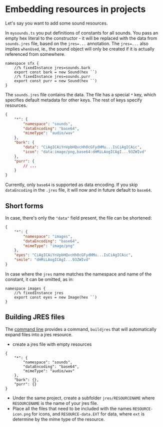 # Embedding resources in projects

Let's say you want to add some sound resources.

In `mysounds.ts` you put definitions of constants for all sounds. You pass an empty
hex literal to the constructor - it will be replaced with the data from `sounds.jres`
file, based on the `jres=...` annotation. The `jres=...` also implies `whenUsed`, ie., the
sound object will only be created if it is actually referenced from somewhere.

```typescript-ignore
namespace sfx {
    //% fixedInstance jres=sounds.bark
    export const bark = new Sound(hex ``) 
    //% fixedInstance jres=sounds.purr
    export const purr = new Sound(hex ``) 
}
```

The `sounds.jres` file contains the data. The file has a special `*` key, which specifies
default metadata for other keys. The rest of keys specify resources.

```json
{
    "*": {
        "namespace": "sounds",
        "dataEncoding": "base64",
        "mimeType": "audio/wav"
    },
    "bark": {
        "data": "CiAgICAiYnVpbHQvcHh0cGFydHMu...IsCiAgICAic",
        "icon": "data:image/png,base64:dHMiLAogICAgI...93ZWIvd"
    },
    "purr": {
        // ...
    }
}
```

Currently, only `base64` is supported as data encoding. If you skip `dataEncoding` in the `.jres` file,
it will now and in future default to `base64`.


## Short forms

In case, there's only the `"data"` field present, the file can be shortened:

```json
{
    "*": {
        "namespace": "images",
        "dataEncoding": "base64",
        "mimeType": "image/png"
    },
    "eyes": "CiAgICAiYnVpbHQvcHh0cGFydHMu...IsCiAgICAic",
    "smile": "dHMiLAogICAgI...93ZWIvd"
}
```

In case where the `jres` name matches the namespace and name of the constant,
it can be omitted, as in:

```typescript-ignore
namespace images {
    //% fixedInstance jres
    export const eyes = new Image(hex ``) 
}
```

## Building JRES files

The [command line](/cli) provides a command, ``buildjres`` that will automatically expand files into a jres resource.

* create a jres file with empty resources

```
{
    "*": {
        "namespace": "sounds",
        "dataEncoding": "base64",
        "mimeType": "audio/wav"
    },
    "bark": {},
    "purr": {}
}
```

* Under the same project, create a subfolder ``jres/RESOURCENAME`` where ``RESOURCENAME`` is the name of your jres file.
* Place all the files that need to be included with the names ``RESOURCE-icon.png`` for icons, and ``RESOURCE-data.EXT`` for data, where ``ext`` is determine by the mime type of the resource.